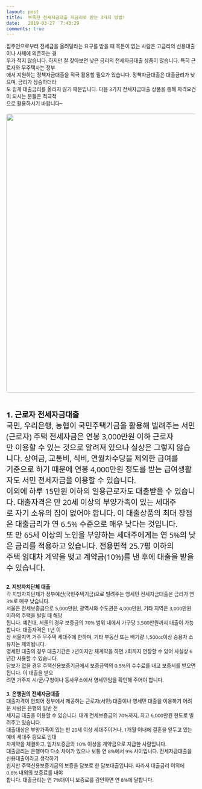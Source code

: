 ```yaml
---
layout: post
title:  부족한 전세자금대출 저금리로 받는 3가지 방법!
date:   2019-03-27  7:43:29
comments: true
---
```





<p style='margin: 0px 0px 30px; padding: 0px; color: rgb(17, 17, 17); text-transform: none; text-indent: 0px; letter-spacing: normal; font-family: "Open Sans", "Helvetica Neue", Helvetica, Arial, sans-serif; font-size: 20px; font-style: normal; font-weight: 400; word-spacing: 0px; white-space: normal; orphans: 2; widows: 2; background-color: rgb(253, 253, 253); font-variant-ligatures: normal; font-variant-caps: normal; -webkit-text-stroke-width: 0px; text-decoration-style: initial; text-decoration-color: initial;'><span style="font-size: 10pt;">집주인으로부터 전세금을 올려달라는 요구를 받을 때 목돈이 없는 사람은 고금리의 신용대출이나 사채에 의존하는 경<br>우가 적지 않습니다. 하지만 잘 찾아보면 낮은 금리의 전세자금대출 상품이 많습니다. 특히 근로자와 무주택자는 정부<br>에서 지원하는 정책자금대출을 적극 활용할 필요가 있습니다. 정책자금대출은 대출금리가 낮으며, 금리가 상승하더라<br>도 쉽게 대출금리를 올리지 않기 때문입니다. 다음 3가지 전세자금대출 상품을 통해 자격요건이 되시는 분들은 적극적<br>으로 활용하시기 바랍니다~<br><br><span data-lightbox="lightbox" data-url="https://t1.daumcdn.net/cfile/tistory/14100D4C4EE1B7E90C?download"><img width="450" height="295" style="margin: 0px 0px 1rem; border-radius: 5px; width: 740px; height: auto; vertical-align: middle; display: block; cursor: pointer; max-width: 100%;" alt="" src="https://t1.daumcdn.net/cfile/tistory/14100D4C4EE1B7E90C" filemime="" filename="cfile10.uf@14100D4C4EE1B7E90C7BBC.jpg"></span></span><br><strong>1. 근로자 전세자금대출</strong><br>국민, 우리은행, 농협이 국민주택기금을 활용해 빌려주는 서민(근로자) 주택 전세자금은 연봉 3,000만원 이하 근로자<br>만 이용할 수 있는 것으로 알려져 있으나 실상은 그렇지 않습니다. 상여금, 교통비, 식비, 연월차수당을 제외한 급여를<br>기준으로 하기 때문에 연봉 4,000만원 정도를 받는 급여생활자도 서민 전세자금을 이용할 수 있습니다.<span>&nbsp;</span><br>이외에 하루 15만원 이하의 일용근로자도 대출받을 수 있습니다. 대출자격은 만 20세 이상의 부양가족이 있는 세대주<br>로 자기 소유의 집이 없어야 합니다. 이 대출상품의 최대 장점은 대출금리가 연 6.5% 수준으로 매우 낮다는 것입니다.<br>또 만 65세 이상의 노인을 부양하는 세대주에게는 연 5%의 낮은 금리를 적용하고 있습니다. 전용면적 25.7평 이하의<br>주택 임대차 계약을 맺고 계약금(10%)를 낸 후에 대출을 받을 수 있습니다.<br><br><span style="font-size: 10pt;"><strong>2. 지방자치단체 대출</strong><br>각 지방자치단체가 정부예산(국민주택기금)으로 빌려주는 영세민 전세자금대출은 금리가 연 3%로 매우 낮습니다.<br>서울은 전세보증금으로 5,000만원, 광역시와 수도권은 4,000만원, 기타 지역은 3,000만원 이하의 주택을 빌릴 때 해당<br>됩니다. 예컨대, 서울의 경우 보증금의 70% 범위 내에서 가구당 3,500만원까지 대출이 가능합니다. 대출자격은 1년 이<br>상 서울지역 거주 무주택 세대주에 한하며, 기타 부동산 또는 배기량 1,500cc이상 승용차 소유자는 제외됩니다.<br>영세민 대출의 경우 대출기간은 2년이지만 재계약을 하면 2회까지 연장할 수 있어 사실상 6년간 사용할 수 있습니다.<br>담보가 없을 경우 주택신용보증기금에서 보증금액의 0.5%의 수수료를 내고 보증서를 받으면 됩니다. 이 대출을 받으<br>려면 거주지 시/군/구청이나 동사무소에서 영세민임을 확인해 주어야 합니다.<span>&nbsp;</span><br><br><strong>3. 은행권의 전세자금대출</strong><br>대출자격이 안되어 정부에서 제공하는 근로자(서민) 대출이나 영세민 대출을 이용하기 어려운 사람은 은행의 일반 전<br>세자금 대출을 이용할 수 있습니다. 대개 전세보증금의 70%까지, 최고 6,000만원 한도로 빌려주고 있습니다.<br>대출대상은 부양가족이 있는 만 20세 이상 세대주이거나, 1개월 이내에 결혼을 앞두고 있는 예비 세대주 등으로 임대<br>차계약을 체결하고, 임차보증금의 10% 이상을 계약금으로 지급한 사람입니다.<br>대출금리는 은행마다 다소 차이가 있으나 보통 연 8%에서 9% 사이입니다. 전세자금대출을 신용대출이라고 생각하기<br>쉽지만 주택신용보증기금의 보증을 담보로 한 담보대출입니다. 따라서 대출금리 이외에 0.8% 내외의 보증료를 내야<br>합니다. 대출금리는 연 7%대이니 보증료를 감안하면 연 8%에 달합니다.</span><br></p>
